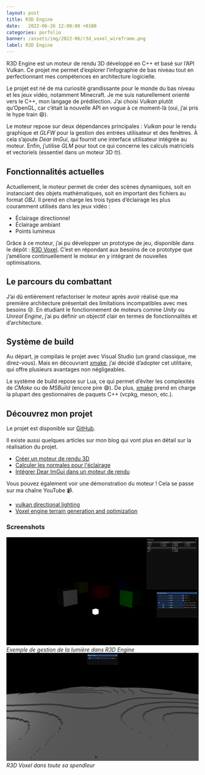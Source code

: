 ```yaml
---
layout: post
title: R3D Engine
date:   2022-06-26 12:00:00 +0100
categories: porfolio
banner: /assets/img/2022-06/r3d_voxel_wireframe.png
label: R3D Engine
---
```


R3D Engine est un moteur de rendu 3D développé en C++ et basé sur l’API Vulkan.
Ce projet me permet d’explorer l’infographie de bas niveau tout en perfectionnant mes compétences en architecture logicielle.

<!--more-->

Le projet est né de ma curiosité grandissante pour le monde du bas niveau et les jeux vidéo, notamment Minecraft.
Je me suis naturellement orienté vers le C++, mon langage de prédilection.
J’ai choisi *Vulkan* plutôt qu’OpenGL, car c’était la nouvelle API en vogue à ce moment-là (oui, j’ai pris le hype train 😄).

Le moteur repose sur deux dépendances principales : *Vulkan* pour le rendu graphique et *GLFW* pour la gestion des entrées utilisateur et des fenêtres.
À cela s’ajoute *Dear ImGui*, qui fournit une interface utilisateur intégrée au moteur.
Enfin, j’utilise *GLM* pour tout ce qui concerne les calculs matriciels et vectoriels (essentiel dans un moteur 3D 🤓).

## Fonctionnalités actuelles

Actuellement, le moteur permet de créer des scènes dynamiques, soit en instanciant des objets mathématiques, soit en important des fichiers au format *OBJ*.
Il prend en charge les trois types d’éclairage les plus couramment utilisés dans les jeux vidéo :
- Éclairage directionnel
- Éclairage ambiant
- Points lumineux

Grâce à ce moteur, j’ai pu développer un prototype de jeu, disponible dans le dépôt : [R3D Voxel](https://github.com/MrScriptX/R3DVoxel).
C’est en répondant aux besoins de ce prototype que j’améliore continuellement le moteur en y intégrant de nouvelles optimisations.

## Le parcours du combattant

J’ai dû entièrement refactoriser le moteur après avoir réalisé que ma première architecture présentait des limitations incompatibles avec mes besoins 😢.
En étudiant le fonctionnement de moteurs comme *Unity* ou *Unreal Engine*, j’ai pu définir un objectif clair en termes de fonctionnalités et d’architecture.

## Système de build

Au départ, je compilais le projet avec Visual Studio (un grand classique, me direz-vous).
Mais en découvrant [xmake](xmake-link), j’ai décidé d’adopter cet utilitaire, qui offre plusieurs avantages non négligeables.

Le système de build repose sur Lua, ce qui permet d’éviter les complexités de *CMake* ou de *MSBuild* (encore pire 😅).
De plus, [xmake](xmake-link) prend en charge la plupart des gestionnaires de paquets C++ (vcpkg, meson, etc.).

## Découvrez mon projet

Le projet est disponible sur [GitHub](https://github.com/MrScriptX/R3D_Engine).

Il existe aussi quelques articles sur mon blog qui vont plus en détail sur la réalisation du projet.

- [Créer un moteur de rendu 3D](/devlog/2021/05/09/creer-un-moteur-de-rendu.html)
- [Calculer les normales pour l'éclairage](/devlog/2021/07/17/compute-normals.html)
- [Intégrer Dear ImGui dans un moteur de rendu](/devlog/2022/06/03/dear-imgui-moteur-maison.html)

Vous pouvez également voir une démonstration du moteur !
Cela se passe sur ma chaîne YouTube 📹.

- [vulkan directional lighting](https://youtu.be/abdZcInc1OI)
- [Voxel engine terrain generation and optimization](https://youtu.be/pQtwTTGwCJA)

### Screenshots

![Exemple 1](/assets/img/2022-06/moving_light_02.png)
*Exemple de gestion de la lumière dans R3D Engine*
![R3D Voxel](/assets/img/2022-06/r3d_voxel.png)
*R3D Voxel dans toute sa spendleur*

[xmake-link]: https://xmake.io/